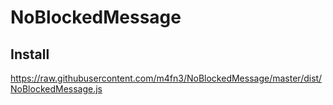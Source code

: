 # NoBlockedMessage

## Install
https://raw.githubusercontent.com/m4fn3/NoBlockedMessage/master/dist/NoBlockedMessage.js